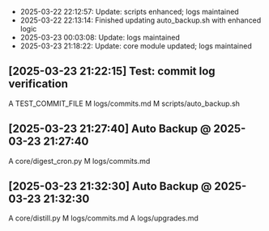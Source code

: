 - 2025-03-22 22:12:57: Update: scripts enhanced; logs maintained
- 2025-03-22 22:13:14: Finished updating auto_backup.sh with enhanced logic
- 2025-03-23 00:03:08: Update: logs maintained
- 2025-03-23 21:18:22: Update: core module updated; logs maintained

## [2025-03-23 21:22:15] Test: commit log verification

A	TEST_COMMIT_FILE
M	logs/commits.md
M	scripts/auto_backup.sh

## [2025-03-23 21:27:40] Auto Backup @ 2025-03-23 21:27:40

A	core/digest_cron.py
M	logs/commits.md

## [2025-03-23 21:32:30] Auto Backup @ 2025-03-23 21:32:30

A	core/distill.py
M	logs/commits.md
A	logs/upgrades.md
